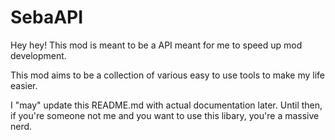 # SebaAPI
Hey hey! This mod is meant to be a API meant for me to speed up mod development.

This mod aims to be a collection of various easy to use tools to make my life easier.

I "may" update this README.md with actual documentation later. Until then, if you're someone not me and you want to use this libary, you're a massive nerd.
